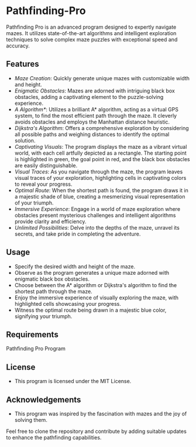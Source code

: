 # Pathfinding-Pro
Pathfinding Pro is an advanced program designed to expertly navigate mazes. It utilizes state-of-the-art algorithms and intelligent exploration techniques to solve complex maze puzzles with exceptional speed and accuracy.

## Features

   - *Maze Creation*: Quickly generate unique mazes with customizable width and height.
   - *Enigmatic Obstacles*: Mazes are adorned with intriguing black box obstacles, adding a captivating element to the puzzle-solving experience.
   - _A Algorithm*_: Utilizes a brilliant A* algorithm, acting as a virtual GPS system, to find the most efficient path through the maze. It cleverly avoids obstacles and employs the Manhattan distance heuristic.
   - *Dijkstra's Algorithm*: Offers a comprehensive exploration by considering all possible paths and weighing distances to identify the optimal solution.
   - *Captivating Visuals*: The program displays the maze as a vibrant virtual world, with each cell artfully depicted as a rectangle. The starting point is highlighted in green, the goal point in red, and the black box obstacles are easily distinguishable.
   - *Visual Traces*: As you navigate through the maze, the program leaves visual traces of your exploration, highlighting cells in captivating colors to reveal your progress.
   - *Optimal Route*: When the shortest path is found, the program draws it in a majestic shade of blue, creating a mesmerizing visual representation of your triumph.
   - *Immersive Experience*: Engage in a world of maze exploration where obstacles present mysterious challenges and intelligent algorithms provide clarity and efficiency.
   - *Unlimited Possibilities*: Delve into the depths of the maze, unravel its secrets, and take pride in completing the adventure.

## Usage

   - Specify the desired width and height of the maze.
   - Observe as the program generates a unique maze adorned with enigmatic black box obstacles.
   - Choose between the A* algorithm or Dijkstra's algorithm to find the shortest path through the maze.
   - Enjoy the immersive experience of visually exploring the maze, with highlighted cells showcasing your progress.
   - Witness the optimal route being drawn in a majestic blue color, signifying your triumph.

## Requirements

Pathfinding Pro Program

## License

   - This program is licensed under the MIT License.

## Acknowledgements

   - This program was inspired by the fascination with mazes and the joy of solving them.

Feel free to clone the repository and contribute by adding suitable updates to enhance the pathfinding capabilities.
